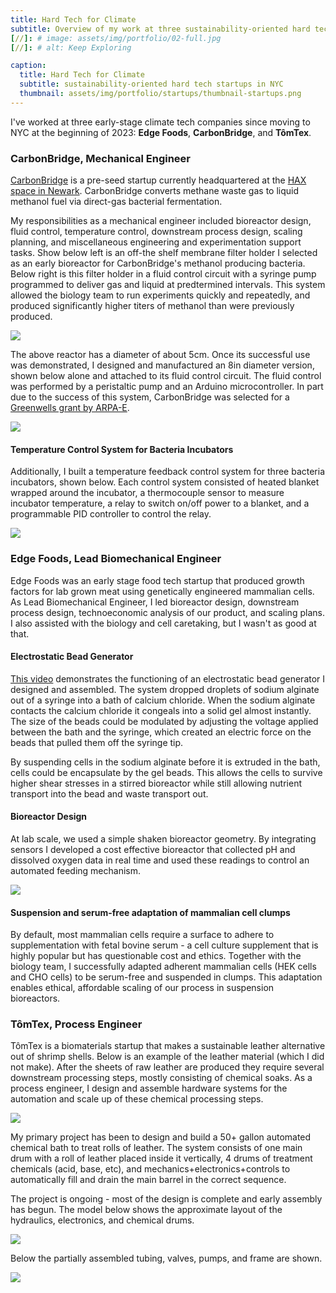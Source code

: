 ```yaml
---
title: Hard Tech for Climate
subtitle: Overview of my work at three sustainability-oriented hard tech startups in NYC
[//]: # image: assets/img/portfolio/02-full.jpg
[//]: # alt: Keep Exploring

caption:
  title: Hard Tech for Climate
  subtitle: sustainability-oriented hard tech startups in NYC
  thumbnail: assets/img/portfolio/startups/thumbnail-startups.png
---
```

I've worked at three early-stage climate tech companies since moving to NYC at the beginning of 2023: **Edge Foods**, **CarbonBridge**, and **TômTex**.
### CarbonBridge, Mechanical Engineer
[CarbonBridge](https://carbonbridge.io/) is a pre-seed startup currently headquartered at the [HAX space in Newark](https://hax.co/). CarbonBridge converts methane waste gas to liquid methanol fuel via direct-gas bacterial fermentation.

My responsibilities as a mechanical engineer included bioreactor design, fluid control, temperature control, downstream process design, scaling planning, and miscellaneous engineering and experimentation support tasks. Show below left is an off-the shelf membrane filter holder I selected as an early bioreactor for CarbonBridge's methanol producing bacteria. Below right is this filter holder in a fluid control circuit with a syringe pump programmed to deliver gas and liquid at predtermined intervals. This system allowed the biology team to run experiments quickly and repeatedly, and produced significantly higher titers of methanol than were previously produced.

![](assets/img/portfolio/startups/small-reactor.png)

The above reactor has a diameter of about 5cm. Once its successful use was demonstrated, I designed and manufactured an 8in diameter version, shown below alone and attached to its fluid control circuit. The fluid control was performed by a peristaltic pump and an Arduino microcontroller. In part due to the success of this system, CarbonBridge was selected for a [Greenwells grant by ARPA-E](https://www.linkedin.com/posts/carbonbridge_arpaegreenwells-decarbonize-methanol-activity-7226101649805635585-ts0E?utm_source=share&utm_medium=member_desktop).

![](assets/img/portfolio/startups/big-reactor.png)

#### Temperature Control System for Bacteria Incubators
Additionally, I built a temperature feedback control system for three bacteria incubators, shown below. Each control system consisted of heated blanket wrapped around the incubator, a thermocouple sensor to measure incubator temperature, a relay to switch on/off power to a blanket, and a programmable PID controller to control the relay.

![](assets/img/portfolio/startups/temp-control.png)

### Edge Foods, Lead Biomechanical Engineer
Edge Foods was an early stage food tech startup that produced growth factors for lab grown meat using genetically engineered mammalian cells. As Lead Biomechanical Engineer, I led bioreactor design, downstream process design, technoeconomic analysis of our product, and scaling plans. I also assisted with the biology and cell caretaking, but I wasn't as good at that.

#### Electrostatic Bead Generator
[This video](https://drive.google.com/file/d/1kzXjkDQjnFX54C98xueHYXS3qzKWPLHM/view?usp=drive_link) demonstrates the functioning of an electrostatic bead generator I designed and assembled. The system dropped droplets of sodium alginate out of a syringe into a bath of calcium chloride. When the sodium alginate contacts the calcium chloride it congeals into a solid gel almost instantly. The size of the beads could be modulated by adjusting the voltage applied between the bath and the syringe, which created an electric force on the beads that pulled them off the syringe tip.

By suspending cells in the sodium alginate before it is extruded in the bath, cells could be encapsulate by the gel beads. This allows the cells to survive higher shear stresses in a stirred bioreactor while still allowing nutrient transport into the bead and waste transport out.

#### Bioreactor Design
At lab scale, we used a simple shaken bioreactor geometry. By integrating sensors I developed a cost effective bioreactor that collected pH and dissolved oxygen data in real time and used these readings to control an automated feeding mechanism. 

![](assets/img/portfolio/startups/edge-reactor.png)
#### Suspension and serum-free adaptation of mammalian cell clumps
By default, most mammalian cells require a surface to adhere to supplementation with fetal bovine serum - a cell culture supplement that is highly popular but has questionable cost and ethics. Together with the biology team, I successfully adapted adherent mammalian cells (HEK cells and CHO cells) to be serum-free and suspended in clumps. This adaptation enables ethical, affordable scaling of our process in suspension bioreactors.

### TômTex, Process Engineer
TômTex is a biomaterials startup that makes a sustainable leather alternative out of shrimp shells. Below is an example of the leather material (which I did not make). After the sheets of raw leather are produced they require several downstream processing steps, mostly consisting of chemical soaks. As a process engineer, I design and assemble hardware systems for the automation and scale up of these chemical processing steps.

![](assets/img/portfolio/startups/wallet.png)

My primary project has been to design and build a 50+ gallon automated chemical bath to treat rolls of leather. The system consists of one main drum with a roll of leather placed inside it vertically, 4 drums of treatment chemicals (acid, base, etc), and mechanics+electronics+controls to automatically fill and drain the main barrel in the correct sequence.

The project is ongoing - most of the design is complete and early assembly has begun. The model below shows the approximate layout of the hydraulics, electronics, and chemical drums.

![](assets/img/portfolio/startups/layout.png)

Below the partially assembled tubing, valves, pumps, and frame are shown.

![](assets/img/portfolio/startups/progress.png)
